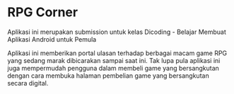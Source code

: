 # RPG Corner
Aplikasi ini merupakan submission untuk kelas Dicoding - Belajar Membuat Aplikasi Android untuk Pemula

Aplikasi ini memberikan portal ulasan terhadap berbagai macam game RPG yang sedang marak dibicarakan sampai saat ini. Tak lupa pula aplikasi ini juga mempermudah pengguna dalam membeli game yang bersangkutan dengan cara membuka halaman pembelian game yang bersangkutan secara digital.
